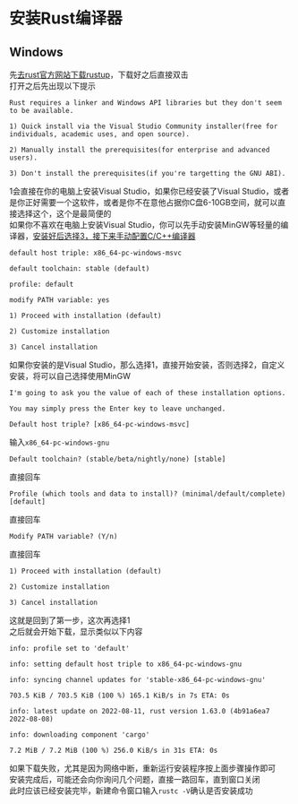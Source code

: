 # 安装Rust编译器
## Windows
先[去rust官方网站下载rustup](https://rustup.rs/)，下载好之后直接双击  
打开之后先出现以下提示  
```
Rust requires a linker and Windows API libraries but they don't seem to be available.

1) Quick install via the Visual Studio Community installer(free for individuals, academic uses, and open source).

2) Manually install the prerequisites(for enterprise and advanced users).

3) Don't install the prerequisites(if you're targetting the GNU ABI).
```
1会直接在你的电脑上安装Visual Studio，如果你已经安装了Visual Studio，或者是你正好需要一个这软件，或者是你不在意他占据你C盘6-10GB空间，就可以直接选择这个，这个是最简便的  
如果你不喜欢在电脑上安装Visual Studio，你可以先手动安装MinGW等轻量的编译器，[安装好后选择3，接下来手动配置C/C++编译器](https://zhuanlan.zhihu.com/p/556088822)  
```
default host triple: x86_64-pc-windows-msvc

default toolchain: stable (default)

profile: default

modify PATH variable: yes

1) Proceed with installation (default) 

2) Customize installation

3) Cancel installation
```
如果你安装的是Visual Studio，那么选择1，直接开始安装，否则选择2，自定义安装，将可以自己选择使用MinGW  
```
I'm going to ask you the value of each of these installation options.

You may simply press the Enter key to leave unchanged.

Default host triple? [x86_64-pc-windows-msvc]
```
输入`x86_64-pc-windows-gnu`  
```
Default toolchain? (stable/beta/nightly/none) [stable]
```
直接回车  
```
Profile (which tools and data to install)? (minimal/default/complete) [default]
```
直接回车  
```
Modify PATH variable? (Y/n)
```
直接回车  
```
1) Proceed with installation (default)

2) Customize installation

3) Cancel installation
```
这就是回到了第一步，这次再选择1  
之后就会开始下载，显示类似以下内容
```
info: profile set to 'default'

info: setting default host triple to x86_64-pc-windows-gnu

info: syncing channel updates for 'stable-x86_64-pc-windows-gnu'

703.5 KiB / 703.5 KiB (100 %) 165.1 KiB/s in 7s ETA: 0s

info: latest update on 2022-08-11, rust version 1.63.0 (4b91a6ea7 2022-08-08)

info: downloading component 'cargo'

7.2 MiB / 7.2 MiB (100 %) 256.0 KiB/s in 31s ETA: 0s
```
如果下载失败，尤其是因为网络中断，重新运行安装程序按上面步骤操作即可  
安装完成后，可能还会向你询问几个问题，直接一路回车，直到窗口关闭  
此时应该已经安装完毕，新建命令窗口输入`rustc -V`确认是否安装成功  
